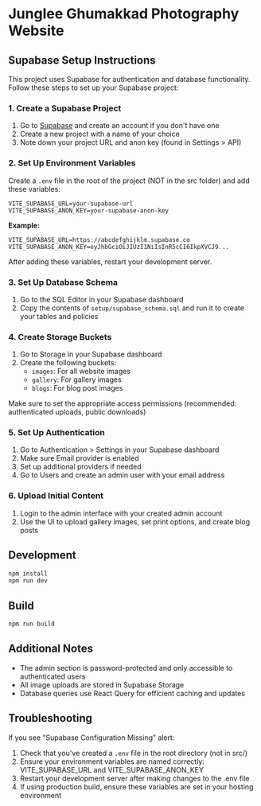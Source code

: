 
# Junglee Ghumakkad Photography Website

## Supabase Setup Instructions

This project uses Supabase for authentication and database functionality. Follow these steps to set up your Supabase project:

### 1. Create a Supabase Project

1. Go to [Supabase](https://supabase.com) and create an account if you don't have one
2. Create a new project with a name of your choice
3. Note down your project URL and anon key (found in Settings > API)

### 2. Set Up Environment Variables

Create a `.env` file in the root of the project (NOT in the src folder) and add these variables:

```
VITE_SUPABASE_URL=your-supabase-url
VITE_SUPABASE_ANON_KEY=your-supabase-anon-key
```

**Example:**
```
VITE_SUPABASE_URL=https://abcdefghijklm.supabase.co
VITE_SUPABASE_ANON_KEY=eyJhbGciOiJIUzI1NiIsInR5cCI6IkpXVCJ9...
```

After adding these variables, restart your development server.

### 3. Set Up Database Schema

1. Go to the SQL Editor in your Supabase dashboard
2. Copy the contents of `setup/supabase_schema.sql` and run it to create your tables and policies

### 4. Create Storage Buckets

1. Go to Storage in your Supabase dashboard
2. Create the following buckets:
   - `images`: For all website images
   - `gallery`: For gallery images
   - `blogs`: For blog post images

Make sure to set the appropriate access permissions (recommended: authenticated uploads, public downloads)

### 5. Set Up Authentication

1. Go to Authentication > Settings in your Supabase dashboard
2. Make sure Email provider is enabled
3. Set up additional providers if needed
4. Go to Users and create an admin user with your email address

### 6. Upload Initial Content

1. Login to the admin interface with your created admin account
2. Use the UI to upload gallery images, set print options, and create blog posts

## Development

```bash
npm install
npm run dev
```

## Build

```bash
npm run build
```

## Additional Notes

- The admin section is password-protected and only accessible to authenticated users
- All image uploads are stored in Supabase Storage
- Database queries use React Query for efficient caching and updates

## Troubleshooting

If you see "Supabase Configuration Missing" alert:
1. Check that you've created a `.env` file in the root directory (not in src/)
2. Ensure your environment variables are named correctly: VITE_SUPABASE_URL and VITE_SUPABASE_ANON_KEY
3. Restart your development server after making changes to the .env file
4. If using production build, ensure these variables are set in your hosting environment
